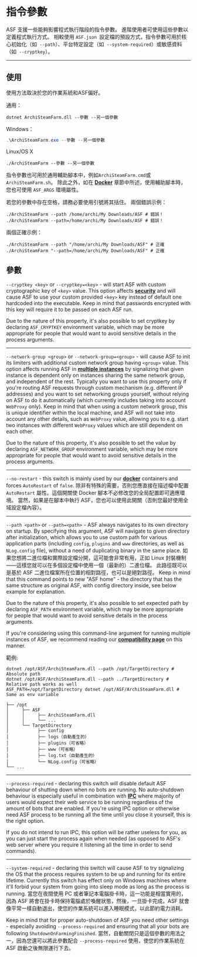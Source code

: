 # 指令參數

ASF 支援一些能夠影響程式執行階段的指令參數。 進階使用者可使用這些參數以定義程式執行方式。 相較使用 `ASF.json `設定檔的預設方式，指令參數可用於核心初始化（如` --path`）、平台特定設定（如` --system-required`）或敏感資料（如` --cryptkey`）。

* * *

## 使用

使用方法取決於您的作業系統和ASF偏好。

通用：

```shell
dotnet ArchiSteamFarm.dll --參數 --另一個參數
```

Windows：

```powershell
.\ArchiSteamFarm.exe --參數 --另一個參數
```

Linux/OS X

```shell
./ArchiSteamFarm --參數 --另一個參數
```

指令參數也可用於通用輔助腳本中，例如`ArchiSteamFarm.cmd`或`ArchiSteamFarm.sh`。 除此之外，如在 **[Docker](https://github.com/JustArchiNET/ArchiSteamFarm/wiki/Docker-zh-TW#指令參數)** 章節中所述，使用輔助腳本時，您也可使用 `ASF_ARGS` 環境屬性。

若您的參數中存在空格，請務必要使用引號將其括住。 兩個錯誤示例：

```shell
./ArchiSteamFarm --path /home/archi/My Downloads/ASF # 錯誤！
./ArchiSteamFarm --path=/home/archi/My Downloads/ASF # 錯誤！
```

兩個正確示例：

```shell
./ArchiSteamFarm --path "/home/archi/My Downloads/ASF" # 正確
./ArchiSteamFarm "--path=/home/archi/My Downloads/ASF" # 正確
```

## 參數

`--cryptkey <key>` or `--cryptkey=<key>` - will start ASF with custom cryptographic key of `<key>` value. This option affects **[security](https://github.com/JustArchiNET/ArchiSteamFarm/wiki/Security)** and will cause ASF to use your custom provided `<key>` key instead of default one hardcoded into the executable. Keep in mind that passwords encrypted with this key will require it to be passed on each ASF run.

Due to the nature of this property, it's also possible to set cryptkey by declaring `ASF_CRYPTKEY` environment variable, which may be more appropriate for people that would want to avoid sensitive details in the process arguments.

* * *

`--network-group <group>` or `--network-group=<group>` - will cause ASF to init its limiters with additional custom network group having `<group>` value. This option affects running ASF in **[multiple instances](https://github.com/JustArchiNET/ArchiSteamFarm/wiki/Compatibility#multiple-instances)** by signalizing that given instance is dependent only on instances sharing the same network group, and independent of the rest. Typically you want to use this property only if you're routing ASF requests through custom mechanism (e.g. different IP addresses) and you want to set networking groups yourself, without relying on ASF to do it automatically (which currently includes taking into account `WebProxy` only). Keep in mind that when using a custom network group, this is unique identifier within the local machine, and ASF will not take into account any other details, such as `WebProxy` value, allowing you to e.g. start two instances with different `WebProxy` values which are still dependent on each other.

Due to the nature of this property, it's also possible to set the value by declaring `ASF_NETWORK_GROUP` environment variable, which may be more appropriate for people that would want to avoid sensitive details in the process arguments.

* * *

`--no-restart` - this switch is mainly used by our **[docker](https://github.com/JustArchiNET/ArchiSteamFarm/wiki/Docker)** containers and forces `AutoRestart` of `false`. 除非有特殊的需要，否則您應直接在描述檔中配置 `AutoRestart` 屬性。這個開關使 Docker 腳本不必修改您的全局配置即可適應環境。 當然，如果是在腳本中執行 ASF，您也可以使用此開關（否則您最好使用全域設定檔內容）。

* * *

`--path <path>` or `--path=<path>` - ASF always navigates to its own directory on startup. By specifying this argument, ASF will navigate to given directory after initialization, which allows you to use custom path for various application parts (including `config`, `plugins` and `www` directories, as well as `NLog.config` file), without a need of duplicating binary in the same place. 如果您想將二進位檔和實際設定檔分開，這可能會非常有用，正如 Linux 封裝機制——這樣您就可以在多個設定檔中使用一個（最新的）二進位檔。 此路徑既可以是基於 ASF 二進位檔案所在位置的相對路徑，也可以是絕對路徑。 Keep in mind that this command points to new "ASF home" - the directory that has the same structure as original ASF, with config directory inside, see below example for explanation.

Due to the nature of this property, it's also possible to set expected path by declaring `ASF_PATH` environment variable, which may be more appropriate for people that would want to avoid sensitive details in the process arguments.

If you're considering using this command-line argument for running multiple instances of ASF, we recommend reading our **[compatibility page](https://github.com/JustArchiNET/ArchiSteamFarm/wiki/Compatibility#multiple-instances)** on this manner.

範例:

```shell
dotnet /opt/ASF/ArchiSteamFarm.dll --path /opt/TargetDirectory # Absolute path
dotnet /opt/ASF/ArchiSteamFarm.dll --path ../TargetDirectory # Relative path works as well
ASF_PATH=/opt/TargetDirectory dotnet /opt/ASF/ArchiSteamFarm.dll # Same as env variable
```

```text
├── /opt
│     ├── ASF
│     │     ├── ArchiSteamFarm.dll
│     │     └── ...
│     └── TargetDirectory
│           ├── config
│           ├── logs（自動產生的）
│           ├── plugins（可省略）
│           ├── www（可省略）
│           ├── log.txt（自動產生的）
│           └── NLog.config（可省略）
└── ...
```

* * *

`--process-required` - declaring this switch will disable default ASF behaviour of shutting down when no bots are running. No auto-shutdown behaviour is especially useful in combination with **[IPC](https://github.com/JustArchiNET/ArchiSteamFarm/wiki/IPC)** where majority of users would expect their web service to be running regardless of the amount of bots that are enabled. If you're using IPC option or otherwise need ASF process to be running all the time until you close it yourself, this is the right option.

If you do not intend to run IPC, this option will be rather useless for you, as you can just start the process again when needed (as opposed to ASF's web server where you require it listening all the time in order to send commands).

* * *

`--system-required` - declaring this switch will cause ASF to try signalizing the OS that the process requires system to be up and running for its entire lifetime. Currently this switch has effect only on Windows machines where it'll forbid your system from going into sleep mode as long as the process is running. 當您在夜間使用 PC 或者筆記本電腦掛卡時，這一功能是相當實用的，因為 ASF 將會在掛卡時保持電腦處於喚醒狀態，然後，一旦掛卡完成，ASF 就會像平常一樣自動退出，使您的作業系統可以進入睡眠模式，以此節約電力消耗。

Keep in mind that for proper auto-shutdown of ASF you need other settings - especially avoiding `--process-required` and ensuring that all your bots are following `ShutdownOnFarmingFinished`. 當然，自動關閉只是這個參數的用法之一，因為您還可以將此參數配合 `--process-required` 使用，使您的作業系統在 ASF 啟動之後無限運行下去。